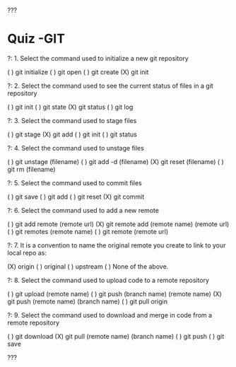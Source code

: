 

???

# Quiz -GIT

?: 1. Select the command used to initialize a new git repository

( ) git initialize
( ) git open
( ) git create
(X) git init

?: 2. Select the command used to see the current status of files in a git repository

( ) git init
( ) git state
(X) git status
( ) git log

?: 3. Select the command used to stage files

( ) git stage
(X) git add
( ) git init
( ) git status

?: 4. Select the command used to unstage files

( ) git unstage (filename)
( ) git add -d (filename)
(X) git reset (filename)
( ) git rm (filename)

?: 5. Select the command used to commit files

( ) git save
( ) git add
( ) git reset
(X) git commit

?: 6. Select the command used to add a new remote

( ) git add remote (remote url)
(X) git remote add (remote name) (remote url)
( ) git remotes (remote name)
( ) git remote (remote url)

?: 7. It is a convention to name the original remote you create to link to your local repo as:

(X) origin
( ) original
( ) upstream
( ) None of the above.

?: 8. Select the command used to upload code to a remote repository

( ) git upload (remote name)
( ) git push (branch name) (remote name)
(X) git push (remote name) (branch name)
( ) git pull origin

?: 9. Select the command used to download and merge in code from a remote repository

( ) git download
(X) git pull (remote name) (branch name)
( ) git push
( ) git save

???